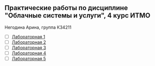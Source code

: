 ## Практические работы по дисциплине "Облачные системы и услуги", 4 курс ИТМО
Негодина Арина, группа К34211

- [ ] [Лабораторная 1](/lab1/README.md)
- [ ] [Лабораторная 2](/lab2/README.md)
- [ ] [Лабораторная 3](/lab3/README.md)
- [ ] [Лабораторная 4](/lab4/README.md)
- [ ] [Лабораторная 5](/lab5/README.md)